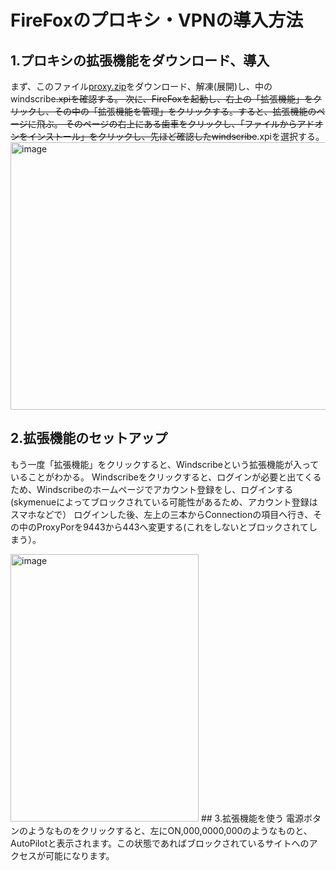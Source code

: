 # FireFoxのプロキシ・VPNの導入方法
## 1.プロキシの拡張機能をダウンロード、導入
まず、このファイル[proxy.zip](https://github.com/user-attachments/files/22709592/proxy.zip)をダウンロード、解凍(展開)し、中のwindscribe~~.xpiを確認する。
次に、FireFoxを起動し、右上の「拡張機能」をクリックし、その中の「拡張機能を管理」をクリックする。すると、拡張機能のページに飛ぶ。
そのページの右上にある歯車をクリックし、「ファイルからアドオンをインストール」をクリックし、先ほど確認したwindscribe~~.xpiを選択する。
<img width="972" height="428" alt="image" src="https://github.com/user-attachments/assets/e5ef4465-7b25-45e1-a32d-e86c7c2f2bb0" />
## 2.拡張機能のセットアップ
もう一度「拡張機能」をクリックすると、Windscribeという拡張機能が入っていることがわかる。
Windscribeをクリックすると、ログインが必要と出てくるため、Windscribeのホームページでアカウント登録をし、ログインする(skymenueによってブロックされている可能性があるため、アカウント登録はスマホなどで）
ログインした後、左上の三本からConnectionの項目へ行き、その中のProxyPorを9443から443へ変更する(これをしないとブロックされてしまう）。

<img width="301" height="428" alt="image" src="https://github.com/user-attachments/assets/f8dec522-ac54-4339-bd16-c12e6932b9c6" />
## 3.拡張機能を使う
電源ボタンのようなものをクリックすると、左にON,000,0000,000のようなものと、AutoPilotと表示されます。この状態であればブロックされているサイトへのアクセスが可能になります。

